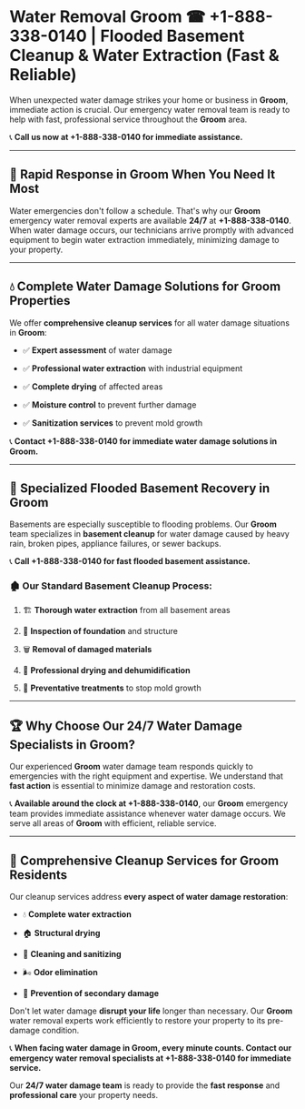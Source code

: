 # Water Removal Groom ☎ +1-888-338-0140 | Flooded Basement Cleanup & Water Extraction (Fast & Reliable)

When unexpected water damage strikes your home or business in **Groom**, immediate action is crucial. Our emergency water removal team is ready to help with fast, professional service throughout the **Groom** area. 

📞 **Call us now at +1-888-338-0140 for immediate assistance.**
---
## 🚀 Rapid Response in Groom When You Need It Most
Water emergencies don't follow a schedule. That's why our **Groom** emergency water removal experts are available **24/7** at **+1-888-338-0140**. When water damage occurs, our technicians arrive promptly with advanced equipment to begin water extraction immediately, minimizing damage to your property.
---
## 💧 Complete Water Damage Solutions for Groom Properties
We offer **comprehensive cleanup services** for all water damage situations in **Groom**:
- ✅ **Expert assessment** of water damage  
- ✅ **Professional water extraction** with industrial equipment  
- ✅ **Complete drying** of affected areas  
- ✅ **Moisture control** to prevent further damage  
- ✅ **Sanitization services** to prevent mold growth  
📞 **Contact +1-888-338-0140 for immediate water damage solutions in Groom.**
---
## 🌊 Specialized Flooded Basement Recovery in Groom
Basements are especially susceptible to flooding problems. Our **Groom** team specializes in **basement cleanup** for water damage caused by heavy rain, broken pipes, appliance failures, or sewer backups. 
📞 **Call +1-888-338-0140 for fast flooded basement assistance.**
### 🏚️ Our Standard Basement Cleanup Process:
1. 🏗️ **Thorough water extraction** from all basement areas  
2. 🔎 **Inspection of foundation** and structure  
3. 🗑️ **Removal of damaged materials**  
4. 💨 **Professional drying and dehumidification**  
5. 🚫 **Preventative treatments** to stop mold growth  
---
## 🏆 Why Choose Our 24/7 Water Damage Specialists in Groom?
Our experienced **Groom** water damage team responds quickly to emergencies with the right equipment and expertise. We understand that **fast action** is essential to minimize damage and restoration costs.
📞 **Available around the clock at +1-888-338-0140**, our **Groom** emergency team provides immediate assistance whenever water damage occurs. We serve all areas of **Groom** with efficient, reliable service.
---
## 🧹 Comprehensive Cleanup Services for Groom Residents
Our cleanup services address **every aspect of water damage restoration**:
- 💧 **Complete water extraction**  
- 🏠 **Structural drying**  
- 🧼 **Cleaning and sanitizing**  
- 🌬️ **Odor elimination**  
- 🚫 **Prevention of secondary damage**  
Don't let water damage **disrupt your life** longer than necessary. Our **Groom** water removal experts work efficiently to restore your property to its pre-damage condition.
📞 **When facing water damage in Groom, every minute counts. Contact our emergency water removal specialists at +1-888-338-0140 for immediate service.**
Our **24/7 water damage team** is ready to provide the **fast response** and **professional care** your property needs.
